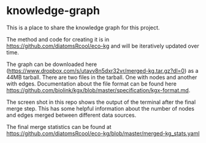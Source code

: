# knowledge-graph

This is a place to share the knowledge graph for this project.

The method and code for creating it is in https://github.com/diatomsRcool/eco-kg and will be iteratively updated over time.

The graph can be downloaded here (https://www.dropbox.com/s/utavv8n5dxr32vr/merged-kg.tar.gz?dl=0) as a 44MB tarball. There are two files in the tarball. One with nodes and another with edges. Documentation about the file format can be found here https://github.com/biolink/kgx/blob/master/specification/kgx-format.md.

The screen shot in this repo shows the output of the terminal after the final merge step. This has some helpful information about the number of nodes and edges merged between different data sources.

The final merge statistics can be found at https://github.com/diatomsRcool/eco-kg/blob/master/merged-kg_stats.yaml
